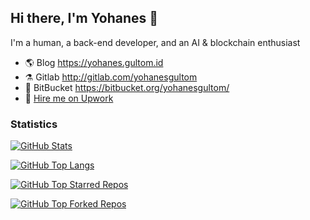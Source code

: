## Hi there, I'm Yohanes 👋

I'm a human, a back-end developer, and an AI & blockchain enthusiast

- 🌎 Blog https://yohanes.gultom.id
- ⚗️ Gitlab http://gitlab.com/yohanesgultom
- 🧺 BitBucket https://bitbucket.org/yohanesgultom/
- 💼 [Hire me on Upwork](https://www.upwork.com/o/profiles/users/~010ed570be4d0e9a57/)

### Statistics

[![GitHub Stats](https://github-readme-stats-yohanesgultom.vercel.app/api?username=yohanesgultom&show_icons=true&theme=tokyonight)](https://github.com/yohanesgultom/github-readme-stats)

[![GitHub Top Langs](https://github-readme-stats-yohanesgultom.vercel.app/api/top-langs/?username=yohanesgultom&layout=compact&theme=tokyonight&langs_count=10&hide=html,css,tex)](https://github.com/yohanesgultom/github-readme-stats)

[![GitHub Top Starred Repos](https://github-readme-stats-yohanesgultom.vercel.app/api/top-star-repos?username=yohanesgultom&repo_count=7&theme=tokyonight)](https://github.com/yohanesgultom/github-readme-stats)

[![GitHub Top Forked Repos](https://github-readme-stats-yohanesgultom.vercel.app/api/top-fork-repos?username=yohanesgultom&repo_count=7&theme=tokyonight)](https://github.com/yohanesgultom/github-readme-stats)
